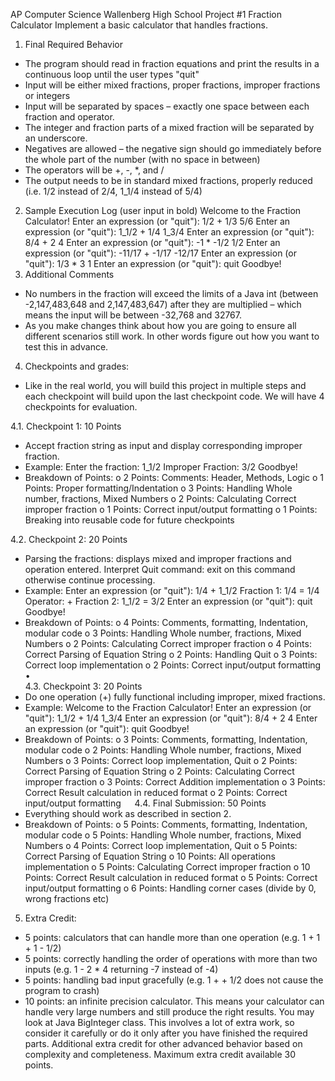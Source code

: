 AP Computer Science
Wallenberg High School
Project #1
Fraction Calculator
Implement a basic calculator that handles fractions.
1.	Final Required Behavior
-	The program should read in fraction equations and print the results in a continuous loop until the user types "quit"
-	Input will be either mixed fractions, proper fractions, improper fractions or integers
-	Input will be separated by spaces – exactly one space between each fraction and operator.
-	The integer and fraction parts of a mixed fraction will be separated by an underscore.
-	Negatives are allowed – the negative sign should go immediately before the whole part of the number (with no space in between)
-	The operators will be +, -, *, and /
-	The output needs to be in standard mixed fractions, properly reduced (i.e. 1/2 instead of 2/4, 1_1/4 instead of 5/4)


2.	Sample Execution Log (user input in bold)
Welcome to the Fraction Calculator!
Enter an expression (or "quit"): 1/2 + 1/3
5/6
Enter an expression (or "quit"): 1_1/2 + 1/4
1_3/4
Enter an expression (or "quit"): 8/4 + 2
4
Enter an expression (or "quit"): -1 * -1/2
1/2
Enter an expression (or "quit"): -11/17 + -1/17
-12/17
Enter an expression (or "quit"): 1/3 * 3
1
Enter an expression (or "quit"): quit
Goodbye!
3.	Additional Comments
-	No numbers in the fraction will exceed the limits of a Java int (between -2,147,483,648 and 2,147,483,647) after they are multiplied – which means the input will be between -32,768 and 32767.
-	As you make changes think about how you are going to ensure all different scenarios still work. In other words figure out how you want to test this in advance.

4.	Checkpoints and grades: 
-	Like in the real world, you will build this project in multiple steps and each checkpoint will build upon the last checkpoint code. We will have 4 checkpoints for evaluation.

4.1.	Checkpoint 1: 10 Points
-	Accept fraction string as input and display corresponding improper fraction.
-	Example: 
Enter the fraction: 1_1/2
Improper Fraction: 3/2
Goodbye!
-	Breakdown of Points: 
o	2 Points: Comments: Header, Methods, Logic
o	1 Points: Proper formatting/Indentation
o	3 Points: Handling Whole number, fractions, Mixed Numbers 
o	2 Points: Calculating Correct improper fraction
o	1 Points: Correct input/output formatting
o	1 Points: Breaking into reusable code for future checkpoints
 

4.2.	Checkpoint 2: 20 Points
-	Parsing the fractions: displays mixed and improper fractions and operation entered. Interpret Quit command: exit on this command otherwise continue processing.
-	Example: 
Enter an expression (or "quit"): 1/4 + 1_1/2
Fraction 1: 1/4 = 1/4
Operator: +
Fraction 2: 1_1/2 = 3/2
Enter an expression (or "quit"): quit
Goodbye!
-	Breakdown of Points: 
o	4 Points: Comments, formatting, Indentation, modular code
o	3 Points: Handling Whole number, fractions, Mixed Numbers 
o	2 Points: Calculating Correct improper fraction
o	4 Points: Correct Parsing of Equation String
o	2 Points: Handling Quit
o	3 Points: Correct loop implementation
o	2 Points: Correct input/output formatting
•	
4.3.	Checkpoint 3: 20 Points
-	Do one operation (+) fully functional including improper, mixed fractions.
-	Example:
Welcome to the Fraction Calculator!
Enter an expression (or "quit"): 1_1/2 + 1/4
1_3/4
Enter an expression (or "quit"): 8/4 + 2
4
Enter an expression (or "quit"): quit
Goodbye!
-	Breakdown of Points: 
o	3 Points: Comments, formatting, Indentation, modular code
o	2 Points: Handling Whole number, fractions, Mixed Numbers 
o	3 Points: Correct loop implementation, Quit
o	2 Points: Correct Parsing of Equation String
o	2 Points: Calculating Correct improper fraction
o	3 Points: Correct Addition implementation
o	3 Points: Correct Result calculation in reduced format 
o	2 Points: Correct input/output formatting  
4.4.	Final Submission: 50 Points
-	Everything should work as described in section 2.
-	Breakdown of Points: 
o	5 Points: Comments, formatting, Indentation, modular code
o	5 Points: Handling Whole number, fractions, Mixed Numbers 
o	4 Points: Correct loop implementation, Quit
o	5 Points: Correct Parsing of Equation String
o	10 Points: All operations implementation
o	5 Points: Calculating Correct improper fraction
o	10 Points: Correct Result calculation in reduced format 
o	5 Points: Correct input/output formatting
o	6 Points: Handling corner cases (divide by 0, wrong fractions etc)

5.	Extra Credit:
-	5 points: calculators that can handle more than one operation (e.g. 1 + 1 + 1 - 1/2)
-	5 points: correctly handling the order of operations with more than two inputs (e.g. 1 - 2 * 4 returning -7 instead of -4)
-	5 points: handling bad input gracefully (e.g. 1 + + 1/2 does not cause the program to crash)
-	10 points: an infinite precision calculator.  This means your calculator can handle very large numbers and still produce the right results. You may look at Java BigInteger class. This involves a lot of extra work, so consider it carefully or do it only after you have finished the required parts.
Additional extra credit for other advanced behavior based on complexity and completeness. 
Maximum extra credit available 30 points.

